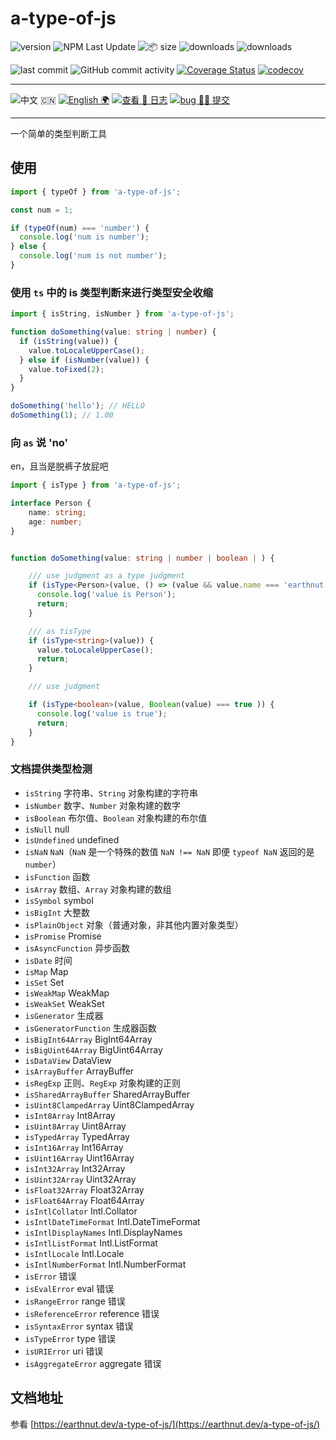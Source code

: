# a-type-of-js

![version](<https://img.shields.io/npm/v/a-type-of-js.svg?logo=npm&logoColor=rgb(0,0,0)&label=版本号&labelColor=rgb(73,73,228)&color=rgb(0,0,0)>) ![NPM Last Update](<https://img.shields.io/npm/last-update/a-type-of-js?logo=npm&label=版本最后更新&labelColor=rgb(255,36,63)&color=rgb(0,0,0)>) ![📦 size](<https://img.shields.io/bundlephobia/minzip/a-type-of-js.svg?logo=npm&label=压缩包大小&labelColor=rgb(201,158,140)&color=rgb(0,0,0)>) ![downloads](<https://img.shields.io/npm/dm/a-type-of-js.svg?logo=npm&logoColor=rgb(0,0,0)&label=月下载量&labelColor=rgb(194,112,210)&color=rgb(0,0,0)>) ![downloads](<https://img.shields.io/npm/dt/a-type-of-js.svg?logo=npm&label=总下载量&labelColor=rgb(107,187,124)&color=rgb(0,0,0)>)

![last commit](<https://img.shields.io/github/last-commit/earthnutDev/a-type-of-js.svg?logo=github&logoColor=rgb(0,0,0)&label=最后推码&labelColor=rgb(255,165,0)&color=rgb(0,0,0)>) ![GitHub commit activity](<https://img.shields.io/github/commit-activity/y/earthnutDev/a-type-of-js.svg?logo=github&label=推码数&labelColor=rgb(128,0,128)&color=rgb(0,0,0)>) [![Coverage Status](https://coveralls.io/repos/github/earthnutDev/a-type-of-js/badge.svg?branch=main)](https://coveralls.io/github/earthnutDev/a-type-of-js?branch=main) [![codecov](https://codecov.io/gh/earthnutDev/a-type-of-js/branch/main/graph/badge.svg)](https://codecov.io/gh/earthnutDev/a-type-of-js)

---

![中文 🇨🇳](<https://img.shields.io/badge/🇨🇳-中_%20_文-rgb(0,0,0)?style=social>) [![English 🌍](<https://img.shields.io/badge/🌍-English-rgb(0,0,0)>)](https://github.com/earthnutDev/a-type-of-js/blob/main/README.md) [![查看 📔 日志](<https://img.shields.io/badge/👀-日_%20_志-rgb(0,125,206)>)](https://github.com/earthnutDev/a-type-of-js/blob/main/CHANGELOG.md) [![bug 🙋‍♂️ 提交](<https://img.shields.io/badge/☣️-bug_%20_提交-rgb(255,0,63)>)](https://github.com/earthnutDev/a-type-of-js/issues)

---

一个简单的类型判断工具

## 使用

```ts
import { typeOf } from 'a-type-of-js';

const num = 1;

if (typeOf(num) === 'number') {
  console.log('num is number');
} else {
  console.log('num is not number');
}
```

### 使用 `ts` 中的 is 类型判断来进行类型安全收缩

```ts
import { isString, isNumber } from 'a-type-of-js';

function doSomething(value: string | number) {
  if (isString(value)) {
    value.toLocaleUpperCase();
  } else if (isNumber(value)) {
    value.toFixed(2);
  }
}

doSomething('hello'); // HELLO
doSomething(1); // 1.00
```

### 向 `as` 说 'no'

en，且当是脱裤子放屁吧

```ts
import { isType } from 'a-type-of-js';

interface Person {
    name: string;
    age: number;
}


function doSomething(value: string | number | boolean | ) {

    /// use judgment as a type judgment
    if (isType<Person>(value, () => (value && value.name === 'earthnut' && value.age === 18))) {
      console.log('value is Person');
      return;
    }

    /// as tisType
    if (isType<string>(value)) {
      value.toLocaleUpperCase();
      return;
    }

    /// use judgment

    if (isType<boolean>(value, Boolean(value) === true )) {
      console.log('value is true');
      return;
    }
}
```

### 文档提供类型检测

- `isString` 字符串、`String` 对象构建的字符串
- `isNumber` 数字、`Number` 对象构建的数字
- `isBoolean` 布尔值、`Boolean` 对象构建的布尔值
- `isNull` null
- `isUndefined` undefined
- `isNaN` `NaN`（`NaN` 是一个特殊的数值 `NaN !== NaN` 即便 `typeof NaN` 返回的是 `number`）
- `isFunction` 函数
- `isArray` 数组、`Array` 对象构建的数组
- `isSymbol` symbol
- `isBigInt` 大整数
- `isPlainObject` 对象（普通对象，非其他内置对象类型）
- `isPromise` Promise
- `isAsyncFunction` 异步函数
- `isDate` 时间
- `isMap` Map
- `isSet` Set
- `isWeakMap` WeakMap
- `isWeakSet` WeakSet
- `isGenerator` 生成器
- `isGeneratorFunction` 生成器函数
- `isBigInt64Array` BigInt64Array
- `isBigUint64Array` BigUint64Array
- `isDataView` DataView
- `isArrayBuffer` ArrayBuffer
- `isRegExp` 正则、`RegExp` 对象构建的正则
- `isSharedArrayBuffer` SharedArrayBuffer
- `isUint8ClampedArray` Uint8ClampedArray
- `isInt8Array` Int8Array
- `isUint8Array` Uint8Array
- `isTypedArray` TypedArray
- `isInt16Array` Int16Array
- `isUint16Array` Uint16Array
- `isInt32Array` Int32Array
- `isUint32Array` Uint32Array
- `isFloat32Array` Float32Array
- `isFloat64Array` Float64Array
- `isIntlCollator` Intl.Collator
- `isIntlDateTimeFormat` Intl.DateTimeFormat
- `isIntlDisplayNames` Intl.DisplayNames
- `isIntlListFormat` Intl.ListFormat
- `isIntlLocale` Intl.Locale
- `isIntlNumberFormat` Intl.NumberFormat
- `isError` 错误
- `isEvalError` eval 错误
- `isRangeError` range 错误
- `isReferenceError` reference 错误
- `isSyntaxError` syntax 错误
- `isTypeError` type 错误
- `isURIError` uri 错误
- `isAggregateError` aggregate 错误

## 文档地址

参看 [https://earthnut.dev/a-type-of-js/](https://earthnut.dev/a-type-of-js/)
